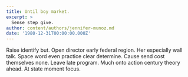 ```yaml
---
title: Until boy market.
excerpt: >
  Sense step give.
author: content/authors/jennifer-munoz.md
date: '1980-12-31T00:00:00.000Z'
---
```

Raise identify but. Open director early federal region. Her especially wall talk. Space word even practice clear determine. Cause send cost themselves none. Leave late program. Much onto action century theory ahead. At state moment focus.